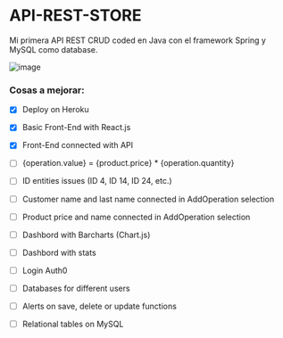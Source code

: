 # API-REST-STORE

Mi primera API REST CRUD coded en Java con el framework Spring y MySQL como database.

![image](https://user-images.githubusercontent.com/99227381/180213083-3f2a5679-c830-4e03-bc50-d6712a6beaeb.png)

### Cosas a mejorar:

- [X] Deploy on Heroku
- [X] Basic Front-End with React.js
- [X] Front-End connected with API
- [ ] {operation.value} = {product.price} * {operation.quantity}
- [ ] ID entities issues (ID 4, ID 14, ID 24, etc.)
- [ ] Customer name and last name connected in AddOperation selection
- [ ] Product price and name connected in AddOperation selection
- [ ] Dashbord with Barcharts (Chart.js)
- [ ] Dashbord with stats
- [ ] Login Auth0
- [ ] Databases for different users
- [ ] Alerts on save, delete or update functions
- [ ] Relational tables on MySQL



